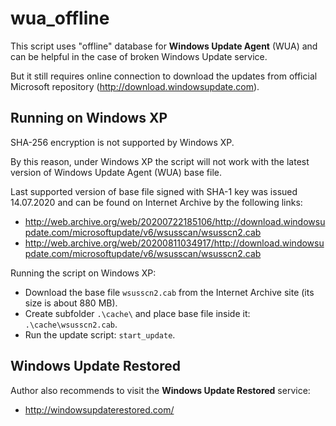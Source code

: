 # wua_offline
This script uses "offline" database for **Windows Update Agent** (WUA) and can be helpful in the case of broken Windows Update service.

But it still requires online connection to download the updates from official Microsoft repository (http://download.windowsupdate.com).

Running on Windows XP
---------------------

SHA-256 encryption is not supported by Windows XP.

By this reason, under Windows XP the script will not work with the latest version of Windows Update Agent (WUA) base file.

Last supported version of base file signed with SHA-1 key was issued 14.07.2020 and can be found on Internet Archive by the following links:
* http://web.archive.org/web/20200722185106/http://download.windowsupdate.com/microsoftupdate/v6/wsusscan/wsusscn2.cab
* http://web.archive.org/web/20200811034917/http://download.windowsupdate.com/microsoftupdate/v6/wsusscan/wsusscn2.cab

Running the script on Windows XP:
* Download the base file ``wsusscn2.cab`` from the Internet Archive site (its size is about 880 MB).
* Create subfolder ``.\cache\`` and place base file inside it: ``.\cache\wsusscn2.cab``.
* Run the update script: ``start_update``.

Windows Update Restored
-----------------------

Author also recommends to visit the **Windows Update Restored** service:
* http://windowsupdaterestored.com/
